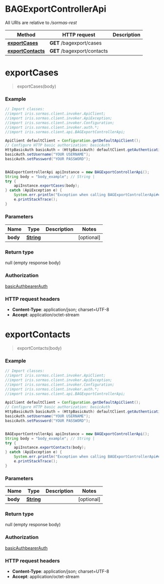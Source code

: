# BAGExportControllerApi

All URIs are relative to */sormas-rest*

Method | HTTP request | Description
------------- | ------------- | -------------
[**exportCases**](BAGExportControllerApi.md#exportCases) | **GET** /bagexport/cases | 
[**exportContacts**](BAGExportControllerApi.md#exportContacts) | **GET** /bagexport/contacts | 

<a name="exportCases"></a>
# **exportCases**
> exportCases(body)



### Example
```java
// Import classes:
//import iris.sormas.client.invoker.ApiClient;
//import iris.sormas.client.invoker.ApiException;
//import iris.sormas.client.invoker.Configuration;
//import iris.sormas.client.invoker.auth.*;
//import iris.sormas.client.api.BAGExportControllerApi;

ApiClient defaultClient = Configuration.getDefaultApiClient();
// Configure HTTP basic authorization: basicAuth
HttpBasicAuth basicAuth = (HttpBasicAuth) defaultClient.getAuthentication("basicAuth");
basicAuth.setUsername("YOUR USERNAME");
basicAuth.setPassword("YOUR PASSWORD");


BAGExportControllerApi apiInstance = new BAGExportControllerApi();
String body = "body_example"; // String | 
try {
    apiInstance.exportCases(body);
} catch (ApiException e) {
    System.err.println("Exception when calling BAGExportControllerApi#exportCases");
    e.printStackTrace();
}
```

### Parameters

Name | Type | Description  | Notes
------------- | ------------- | ------------- | -------------
 **body** | [**String**](String.md)|  | [optional]

### Return type

null (empty response body)

### Authorization

[basicAuth](../README.md#basicAuth)[bearerAuth](../README.md#bearerAuth)

### HTTP request headers

 - **Content-Type**: application/json; charset=UTF-8
 - **Accept**: application/octet-stream

<a name="exportContacts"></a>
# **exportContacts**
> exportContacts(body)



### Example
```java
// Import classes:
//import iris.sormas.client.invoker.ApiClient;
//import iris.sormas.client.invoker.ApiException;
//import iris.sormas.client.invoker.Configuration;
//import iris.sormas.client.invoker.auth.*;
//import iris.sormas.client.api.BAGExportControllerApi;

ApiClient defaultClient = Configuration.getDefaultApiClient();
// Configure HTTP basic authorization: basicAuth
HttpBasicAuth basicAuth = (HttpBasicAuth) defaultClient.getAuthentication("basicAuth");
basicAuth.setUsername("YOUR USERNAME");
basicAuth.setPassword("YOUR PASSWORD");


BAGExportControllerApi apiInstance = new BAGExportControllerApi();
String body = "body_example"; // String | 
try {
    apiInstance.exportContacts(body);
} catch (ApiException e) {
    System.err.println("Exception when calling BAGExportControllerApi#exportContacts");
    e.printStackTrace();
}
```

### Parameters

Name | Type | Description  | Notes
------------- | ------------- | ------------- | -------------
 **body** | [**String**](String.md)|  | [optional]

### Return type

null (empty response body)

### Authorization

[basicAuth](../README.md#basicAuth)[bearerAuth](../README.md#bearerAuth)

### HTTP request headers

 - **Content-Type**: application/json; charset=UTF-8
 - **Accept**: application/octet-stream

